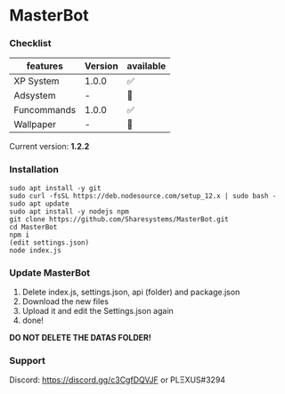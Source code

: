 # MasterBot

### Checklist

| features  | Version | available |
| ----------| ------- | --------- |
| XP System | 1.0.0   | :white_check_mark:|
| Adsystem  | -       | :red_circle:|
|Funcommands| 1.0.0  | :white_check_mark: |
|Wallpaper  | -   | :red_circle: |

Current version: **1.2.2**

### Installation
```
sudo apt install -y git
sudo curl -fsSL https://deb.nodesource.com/setup_12.x | sudo bash -
sudo apt update
sudo apt install -y nodejs npm
git clone https://github.com/Sharesystems/MasterBot.git
cd MasterBot
npm i
(edit settings.json)
node index.js
```

### Update MasterBot
1. Delete index.js, settings.json, api (folder) and package.json
2. Download the new files
3. Upload it and edit the Settings.json again
4. done!

**DO NOT DELETE THE DATAS FOLDER!**

### Support
Discord: https://discord.gg/c3CgfDQVJF or PLΞXUS#3294

